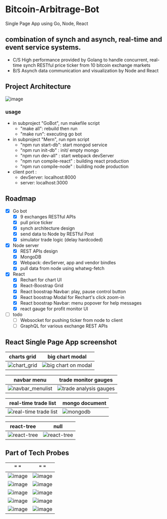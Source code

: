 # Bitcoin-Arbitrage-Bot
  Single Page App using Go, Node, React 

## combination of synch and asynch, real-time and event service systems.
  - C/S High performance provided by Golang to handle concurrent, real-time synch RESTful price ticker from 10 bitcoin exchange markets
  - B/S Asynch data communication and visualization by Node and React

## Project Architecture
![image](https://user-images.githubusercontent.com/24782000/38705411-7f18f74e-3e77-11e8-9052-314261ffa20d.png)

### usage
  - in subproject "GoBot", run makefile script
    - "make all": rebuild then run
    - "make run": executing go bot
  - in subproject "Mern", run npm script
    - "npm run start-db": start mongod service
    - "npm run init-db" : init/ empty mongo
    - "npm run dev-all" : start webpack devServer
    - "npm run compile-react" : building react production
    - "npm run compile-node" : building node production
  - client port : 
    - devServer: localhost:8000
    - server:  localhost:3000
  
## Roadmap
- [x] Go bot
  - [x] 9 exchanges RESTful APIs
  - [x] pull price ticker
  - [x] synch architecture design
  - [x] send data to Node by RESTful Post
  - [x] simulator trade logic (delay hardcoded) 
- [x] Node server
  - [x] REST APIs design
  - [x] MongoDB
  - [x] Webpack: devServer, app and vendor bindles
  - [x] pull data from node using whatwg-fetch
- [x] React
  - [x] Rechart for chart UI
  - [x] React-Boostrap Grid
  - [x] React boostrap Navbar: play, pause control button
  - [x] React boostrap Modal for Rechart's click zoom-in
  - [x] React boostrap Navbar: menu popover for help messages
  - [x] react gauge for profit monitor UI
- [ ] todo
  - [ ] Websocket for pushing ticker from node to client
  - [ ] GraphQL for various exchange REST APIs

## React Single Page App screenshot
charts grid | big chart modal
---- | ----
![chart_grid](https://user-images.githubusercontent.com/24782000/39147446-9bbbb560-4707-11e8-8c18-09e9127bdd97.png)|![big chart on modal](https://user-images.githubusercontent.com/24782000/39147469-a8b80f0c-4707-11e8-9ee6-43a2e76389f6.png)

navbar menu | trade monitor gauges
----------- | --------------------
![navbar_menulist](https://user-images.githubusercontent.com/24782000/39147466-a8865dfe-4707-11e8-880b-01dd70a6bf16.png) | ![trade analysis gauges](https://user-images.githubusercontent.com/24782000/39147468-a8adaf6c-4707-11e8-9434-15042d2051a7.png)

real-time trade list | mongo document
-------------------- | --------------
![real-time trade list](https://user-images.githubusercontent.com/24782000/39147467-a89b487c-4707-11e8-898c-fd2973260229.png) | ![mongodb](https://user-images.githubusercontent.com/24782000/39147465-a87192fc-4707-11e8-93a8-73d4dfbe20cf.png)

react-tree | null
-----------|----
![react-tree](https://user-images.githubusercontent.com/24782000/39149734-209be042-470e-11e8-8285-2b3aa738b1eb.png) | ![react-tree](https://user-images.githubusercontent.com/24782000/39149734-209be042-470e-11e8-8285-2b3aa738b1eb.png)




## Part of Tech Probes

" " | " "
--------------| -------------
![image](https://user-images.githubusercontent.com/24782000/38705411-7f18f74e-3e77-11e8-9052-314261ffa20d.png) | ![image](https://user-images.githubusercontent.com/24782000/38848058-f77cc734-41d2-11e8-9f64-ede3b54c5a3e.png)
![image](https://user-images.githubusercontent.com/24782000/38705452-98f4424a-3e77-11e8-9d46-57ab5e602f9c.png) | ![image](https://user-images.githubusercontent.com/24782000/38705468-a253a8f8-3e77-11e8-8c4e-1936276755f2.png)
![image](https://user-images.githubusercontent.com/24782000/38705489-adc6b4be-3e77-11e8-8bf7-33dba529806f.png) | ![image](https://user-images.githubusercontent.com/24782000/38705522-c8bf3ebc-3e77-11e8-84d8-bece65044a10.png)
![image](https://user-images.githubusercontent.com/24782000/38705531-d42a705a-3e77-11e8-9bd4-628fa3ddbf8b.png) | ![image](https://user-images.githubusercontent.com/24782000/38705554-e3ec5a08-3e77-11e8-8400-dc0aa3a791d3.png)
![image](https://user-images.githubusercontent.com/24782000/38705572-fa221e52-3e77-11e8-9366-f0602a9cb9dc.png) | ![image](https://user-images.githubusercontent.com/24782000/38848087-1f3ca212-41d3-11e8-866c-2364b5121cb7.png)

